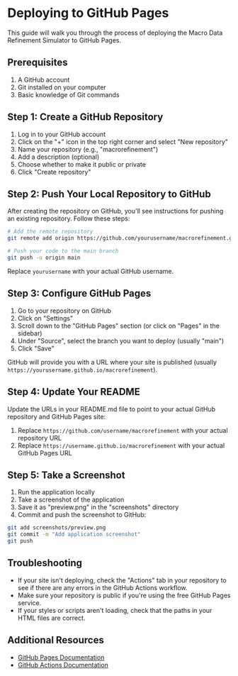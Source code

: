 # Deploying to GitHub Pages

This guide will walk you through the process of deploying the Macro Data Refinement Simulator to GitHub Pages.

## Prerequisites

1. A GitHub account
2. Git installed on your computer
3. Basic knowledge of Git commands

## Step 1: Create a GitHub Repository

1. Log in to your GitHub account
2. Click on the "+" icon in the top right corner and select "New repository"
3. Name your repository (e.g., "macrorefinement")
4. Add a description (optional)
5. Choose whether to make it public or private
6. Click "Create repository"

## Step 2: Push Your Local Repository to GitHub

After creating the repository on GitHub, you'll see instructions for pushing an existing repository. Follow these steps:

```bash
# Add the remote repository
git remote add origin https://github.com/yourusername/macrorefinement.git

# Push your code to the main branch
git push -u origin main
```

Replace `yourusername` with your actual GitHub username.

## Step 3: Configure GitHub Pages

1. Go to your repository on GitHub
2. Click on "Settings"
3. Scroll down to the "GitHub Pages" section (or click on "Pages" in the sidebar)
4. Under "Source", select the branch you want to deploy (usually "main")
5. Click "Save"

GitHub will provide you with a URL where your site is published (usually `https://yourusername.github.io/macrorefinement`).

## Step 4: Update Your README

Update the URLs in your README.md file to point to your actual GitHub repository and GitHub Pages site:

1. Replace `https://github.com/username/macrorefinement` with your actual repository URL
2. Replace `https://username.github.io/macrorefinement` with your actual GitHub Pages URL

## Step 5: Take a Screenshot

1. Run the application locally
2. Take a screenshot of the application
3. Save it as "preview.png" in the "screenshots" directory
4. Commit and push the screenshot to GitHub:

```bash
git add screenshots/preview.png
git commit -m "Add application screenshot"
git push
```

## Troubleshooting

- If your site isn't deploying, check the "Actions" tab in your repository to see if there are any errors in the GitHub Actions workflow.
- Make sure your repository is public if you're using the free GitHub Pages service.
- If your styles or scripts aren't loading, check that the paths in your HTML files are correct.

## Additional Resources

- [GitHub Pages Documentation](https://docs.github.com/en/pages)
- [GitHub Actions Documentation](https://docs.github.com/en/actions) 